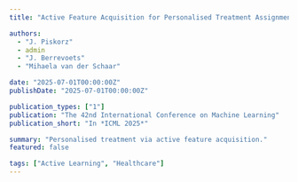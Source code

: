 ```yaml
---
title: "Active Feature Acquisition for Personalised Treatment Assignment"

authors:
  - "J. Piskorz"
  - admin
  - "J. Berrevoets"
  - "Mihaela van der Schaar"

date: "2025-07-01T00:00:00Z"
publishDate: "2025-07-01T00:00:00Z"

publication_types: ["1"]
publication: "The 42nd International Conference on Machine Learning"
publication_short: "In *ICML 2025*"

summary: "Personalised treatment via active feature acquisition."
featured: false

tags: ["Active Learning", "Healthcare"]
---
```

